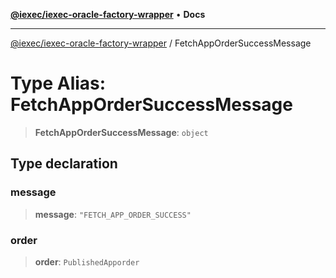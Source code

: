 [**@iexec/iexec-oracle-factory-wrapper**](../README.md) • **Docs**

***

[@iexec/iexec-oracle-factory-wrapper](../globals.md) / FetchAppOrderSuccessMessage

# Type Alias: FetchAppOrderSuccessMessage

> **FetchAppOrderSuccessMessage**: `object`

## Type declaration

### message

> **message**: `"FETCH_APP_ORDER_SUCCESS"`

### order

> **order**: `PublishedApporder`
